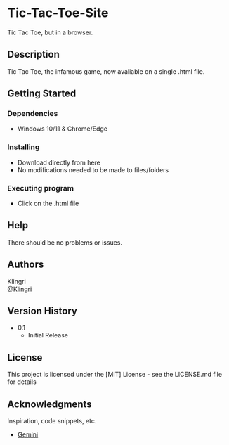 # Tic-Tac-Toe-Site

Tic Tac Toe, but in a browser.

## Description

Tic Tac Toe, the infamous game, now avaliable on a single .html file.

## Getting Started

### Dependencies

* Windows 10/11 & Chrome/Edge

### Installing

* Download directly from here
* No modifications needed to be made to files/folders

### Executing program

* Click on the .html file

## Help

There should be no problems or issues.

## Authors

Klingri  
[@Klingri](https://github.com/Klingri)

## Version History

* 0.1
    * Initial Release

## License

This project is licensed under the [MIT] License - see the LICENSE.md file for details

## Acknowledgments

Inspiration, code snippets, etc.
* [Gemini](https://gemini.google.com/app)
